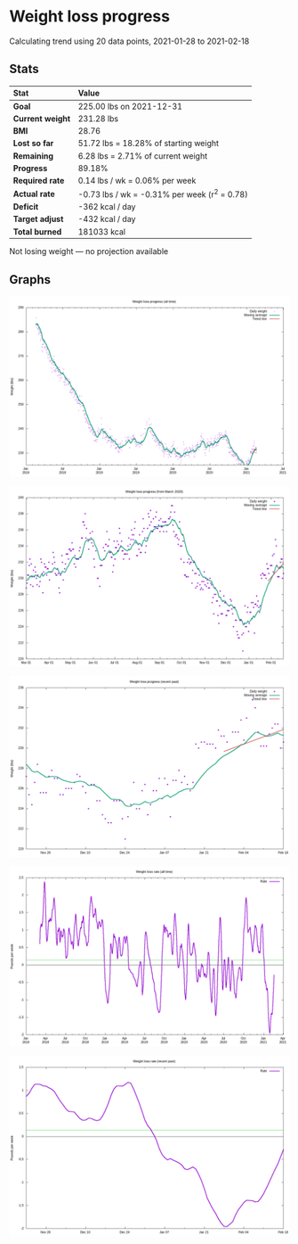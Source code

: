 # Weight loss progress

Calculating trend using 20 data points, 2021-01-28 to 2021-02-18

## Stats

Stat|Value
:-|:-
**Goal**|225.00 lbs on 2021-12-31
**Current weight**|231.28 lbs
**BMI**|28.76
**Lost so far**|51.72 lbs = 18.28% of starting weight
**Remaining**|6.28 lbs =  2.71% of current  weight
**Progress**|89.18%
**Required rate**|0.14 lbs / wk = 0.06% per week
**Actual rate**|-0.73 lbs / wk = -0.31% per week  (r<sup>2</sup> = 0.78)
**Deficit**|-362 kcal / day
**Target adjust**|-432 kcal / day
**Total burned**|181033 kcal

Not losing weight &mdash; no projection available

## Graphs

![](weight-graph-alltime.png)

![](weight-graph-covid.png)

![](weight-graph-recent.png)

![](rate-graph-alltime.png)

![](rate-graph-recent.png)
